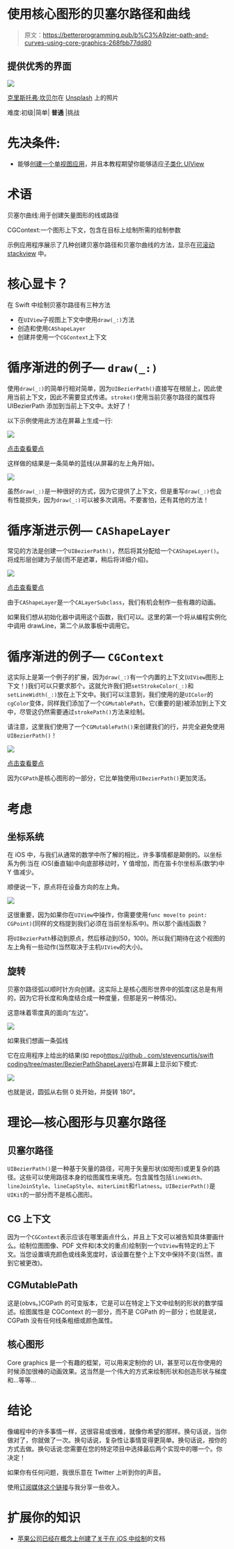 # 使用核心图形的贝塞尔路径和曲线

> 原文：<https://betterprogramming.pub/b%C3%A9zier-path-and-curves-using-core-graphics-268fbb77dd80>

## 提供优秀的界面

![](img/45a85c786127453f23e652088ef935a8.png)

[克里斯托弗·坎贝尔](https://unsplash.com/@chrisjoelcampbell?utm_source=medium&utm_medium=referral)在 [Unsplash](https://unsplash.com?utm_source=medium&utm_medium=referral) 上的照片

难度:初级|简单| **普通** |挑战

# 先决条件:

*   能够[创建一个单视图应用](https://medium.com/swlh/your-first-ios-application-using-xcode-9983cf6efb71)，并且本教程期望你能够适应[子类化 UIView](https://medium.com/@stevenpcurtis.sc/subclassing-uiview-d372c67b7f3)

# 术语

贝塞尔曲线:用于创建矢量图形的线或路径

CGContext:一个图形上下文，包含在目标上绘制所需的绘制参数

示例应用程序展示了几种创建贝塞尔路径和贝塞尔曲线的方法，显示在[可滚动 stackview](https://medium.com/@stevenpcurtis.sc/create-a-uistackview-in-a-uiscrollview-e2a959fa061) 中。

# 核心显卡？

在 Swift 中绘制贝塞尔路径有三种方法

*   在`UIView`子视图上下文中使用`draw(_:)`方法
*   创造和使用`CAShapeLayer`
*   创建并使用一个`CGContext`上下文

# 循序渐进的例子— `draw(_:)`

使用`draw(_:)`的简单行相对简单，因为`UIBezierPath()`直接写在根层上，因此使用当前上下文，因此不需要显式传递。`stroke()`使用当前贝塞尔路径的属性将 UIBezierPath 添加到当前上下文中。太好了！

以下示例使用此方法在屏幕上生成一行:

![](img/ebacce719290902271aaa1642d9396c8.png)

[点击查看要点](https://gist.github.com/stevencurtis/12ca659d6d2d3ca99a30f4f2b7229e24)

这样做的结果是一条简单的蓝线(从屏幕的左上角开始)。

![](img/568237260309b71d6b4c063d2d58970f.png)

虽然`draw(_:)`是一种很好的方式，因为它提供了上下文，但是重写`draw(_:)`也会有性能损失，因为`draw(_:)`可以被多次调用。不要害怕，还有其他的方法！

# 循序渐进示例— `CAShapeLayer`

常见的方法是创建一个`UIBezierPath()`，然后将其分配给一个`CAShapeLayer()`。将成形层创建为子层(而不是遮罩，稍后将详细介绍)。

![](img/5ef403b8714c485aaee6034eb944ea1a.png)

[点击查看要点](https://gist.github.com/stevencurtis/317bd4b318aec468aaf5e7532ea7e055)

由于`CAShapeLayer`是一个`CALayerSubclass`，我们有机会制作一些有趣的动画。

如果我们想从初始化器中调用这个函数，我们可以。这里的第一个将从编程实例化中调用 drawLine，第二个从故事板中调用它。

# 循序渐进的例子— `CGContext`

这实际上是第一个例子的扩展，因为`draw(_:)`有一个内置的上下文(`UIView`图形上下文！)我们可以只要求那个。这就允许我们把`setStrokeColor(_:)`和`setLineWidth(_:)`放在上下文中。我们可以注意到，我们使用的是`UIColor`的`cgColor`变体，同样我们添加了一个`CGMutablePath`，它(重要的是)被添加到上下文中，尽管这仍然需要通过`strokePath()`方法来绘制。

请注意，这里我们使用了一个`CGMutablePath()`来创建我们的行，并完全避免使用`UIBezierPath()`！

![](img/e5ae1f8c54aadc5124f1b4756d1ef5d6.png)

[点击查看要点](https://gist.github.com/stevencurtis/5b683bc0fb88f1bdde54f975504450cd)

因为`CGPath`是核心图形的一部分，它比单独使用`UIBezierPath()`更加灵活。

# 考虑

## 坐标系统

在 iOS 中，与我们从通常的数学中所了解的相比，许多事情都是颠倒的。以坐标系为例:当在 iOS(垂直轴)中向底部移动时，Y 值增加，而在笛卡尔坐标系(数学)中 Y 值减少。

顺便说一下，原点将在设备方向的左上角。

![](img/3ac1cd24255c5dca4f88c0bc77474af9.png)

这很重要，因为如果你在`UIView`中操作，你需要使用`func move(to point: CGPoint)`(同样的文档提到我们必须在当前坐标系中)。所以那个画线函数？

将`UIBezierPath`移动到原点，然后移动到(50，100)。所以我们期待在这个视图的左上角有一些动作(当然取决于主机`UIView`的大小)。

## 旋转

贝塞尔路径弧以顺时针方向创建。这实际上是核心图形世界中的弧度(这总是有用的，因为它将长度和角度结合成一种度量，但那是另一种情况)。

这意味着零度真的面向“左边”。

![](img/bd388a885de7232d268f63cff0b97ee0.png)

如果我们想画一条弧线

它在应用程序上给出的结果(如 repo[https://github . com/stevencurtis/swift coding/tree/master/BezierPathShapeLayers](https://github.com/stevencurtis/SwiftCoding/tree/master/BezierPathShapeLayers))在屏幕上显示如下模式:

![](img/213484e0b0a1b365af5176ff295841fe.png)

也就是说，圆弧从右侧 0 处开始，并旋转 180°。

# 理论—核心图形与贝塞尔路径

## 贝塞尔路径

`UIBezierPath()`是一种基于矢量的路径，可用于矢量形状(如矩形)或更复杂的路径。这些可以使用路径本身的绘图属性来填充。包含属性包括`lineWidth`、`lineJoinStyle`、`lineCapStyle`、`miterLimit`和`flatness`。`UIBezierPath()`是`UIKit`的一部分而不是核心图形。

## CG 上下文

因为一个`CGContext`表示应该在哪里画点什么，并且上下文可以被告知具体要画什么。绘制位图图像、PDF 文件和(本文的重点)绘制到一个`UIView`有特定的上下文。当您设置填充颜色或线条宽度时，该设置在整个上下文中保持不变(当然，直到它被更改)。

## CGMutablePath

这是(obvs。)CGPath 的可变版本，它是可以在特定上下文中绘制的形状的数学描述。绘图属性是 CGContext 的一部分，而不是 CGPath 的一部分；也就是说，CGPath 没有任何线条粗细或颜色属性。

## 核心图形

Core graphics 是一个有趣的框架，可以用来定制你的 UI，甚至可以在你使用的时候添加很棒的动画效果。这当然是一个伟大的方式来绘制形状和创造形状与梯度和…等等…

# 结论

像编程中的许多事情一样，这很容易或很难，就像你希望的那样。换句话说，当你做对了，你就做了一次。换句话说，复杂性让事情变得更简单。换句话说，按你的方式去做。换句话说:您需要在您的特定项目中选择最后两个实现中的哪一个。你决定！

如果你有任何问题，我很乐意在 Twitter 上听到你的声音。

使用[订阅媒体这个链接](https://stevenpcurtis.medium.com/membership)与我分享一些收入。

# 扩展你的知识

*   [苹果公司已经在概念上创建了关于在 iOS 中绘制](https://developer.apple.com/library/archive/documentation/2DDrawing/Conceptual/DrawingPrintingiOS/GraphicsDrawingOverview/GraphicsDrawingOverview.html#//apple_ref/doc/uid/TP40010156-CH14-SW5)的文档